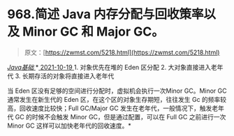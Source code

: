 <!--yml
category: 未分类
date: 0001-01-01 00:00:00
-->

# 968.简述 Java 内存分配与回收策率以及 Minor GC 和 Major GC。

> 原文：[https://zwmst.com/5218.html](https://zwmst.com/5218.html)

   [ *Java基础* ](https://zwmst.com/java%e5%9f%ba%e7%a1%80)*[ <time datetime="2021-10-20T01:47:01+08:00"> 2021-10-19 </time> ](https://zwmst.com/5218.html)  1.  对象优先在堆的 Eden 区分配
2.  大对象直接进入老年代
3.  长期存活的对象将直接进入老年代

当 Eden 区没有足够的空间进行分配时，虚拟机会执行一次Minor GC。Minor GC 通常发生在新生代的 Eden 区，在这个区的对象生存期短，往往发生 Gc 的频率较高，回收速度比较快；Full GC/Major GC 发生在老年代，一般情况下，触发老年代 GC 的时候不会触发 Minor GC，但是通过配置，可以在 Full GC 之前进行一次 Minor GC 这样可以加快老年代的回收速度。*